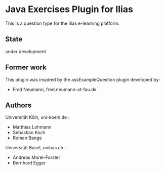 # Java Exercises Plugin for Ilias #

This is a question type for the Ilias e-learning platform.

## State ##

under development

## Former work ##

This plugin was inspired by the assExampleQuestion plugin developed by:
* Fred Neumann, fred.neumann-at-fau.de


## Authors ##

Universität Köln, uni-koeln.de :
* Matthias Lohmann
* Sebastian Koch
* Roman Bange

Universität Basel, unibas.ch :
* Andreas Morel-Forster
* Bernhard Egger
